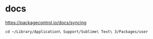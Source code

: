 # docs
https://packagecontrol.io/docs/syncing

`cd ~/Library/Application\ Support/Sublime\ Text\ 3/Packages/user`
